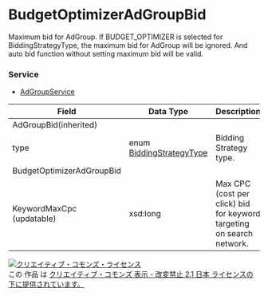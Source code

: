 # BudgetOptimizerAdGroupBid
Maximum bid for AdGroup.
If BUDGET_OPTIMIZER is selected for BiddingStrategyType, the maximum bid for AdGroup will be ignored. And auto bid function without setting maximum bid will be valid.
### Service
+ [AdGroupService](../services/AdGroupService.md)

| Field | Data Type | Description | Restrictions | 
|---|---|---|---|
| AdGroupBid(inherited)||||||
| type| enum <a href="./BiddingStrategyType.md">BiddingStrategyType</a>| Bidding Strategy type.| -| -| - |
| BudgetOptimizerAdGroupBid||||||
| KeywordMaxCpc (updatable)| xsd:long| Max CPC (cost per click) bid for keyword targeting on search network.| Req| Opt| - |
<a rel="license" href="http://creativecommons.org/licenses/by-nd/2.1/jp/"><img alt="クリエイティブ・コモンズ・ライセンス" style="border-width:0" src="https://i.creativecommons.org/l/by-nd/2.1/jp/88x31.png" /></a><br />この 作品 は <a rel="license" href="http://creativecommons.org/licenses/by-nd/2.1/jp/">クリエイティブ・コモンズ 表示 - 改変禁止 2.1 日本 ライセンスの下に提供されています。</a>

